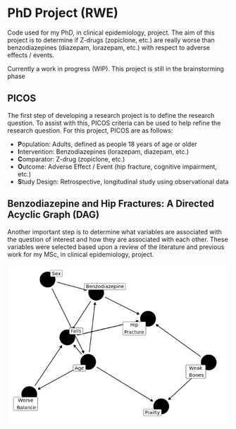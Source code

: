 
<!-- README.md is generated from README.Rmd. Please edit that file -->

# PhD Project (RWE)

<!-- badges: start -->

<!-- badges: end -->

Code used for my PhD, in clinical epidemiology, project. The aim of this
project is to determine if Z-drugs (zopiclone, etc.) are really worse
than benzodiazepines (diazepam, lorazepam, etc.) with respect to adverse
effects / events.

Currently a work in progress (WIP). This project is still in the
brainstorming phase

## PICOS

The first step of developing a research project is to define the
research question. To assist with this, PICOS criteria can be used to
help refine the research question. For this project, PICOS are as
follows:

  - **P**opulation: Adults, defined as people 18 years of age or older
  - **I**ntervention: Benzodiazepines (lorazepam, diazepam, etc.)
  - **C**omparator: Z-drug (zopiclone, etc.)
  - **O**utcome: Adverse Effect / Event (hip fracture, cognitive
    impairment, etc.)
  - **S**tudy Design: Retrospective, longitudinal study using
    observational data

## Benzodiazepine and Hip Fractures: A Directed Acyclic Graph (DAG)

Another important step is to determine what variables are associated
with the question of interest and how they are associated with each
other. These variables were selected based upon a review of the
literature and previous work for my MSc, in clinical epidemiology,
project.

![](index_files/figure-gfm/bzd%20ae%20DAG-1.png)<!-- -->
